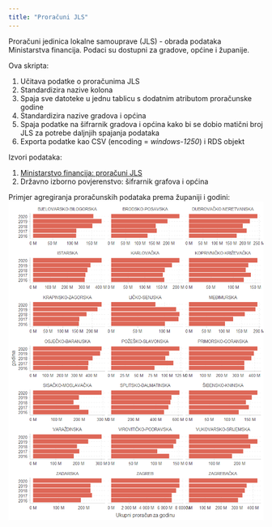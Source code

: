 ```yaml
---
title: "Proračuni JLS"
---
```

Proračuni jedinica lokalne samouprave (JLS) - obrada podataka Ministarstva financija. Podaci su dostupni za gradove, općine i županije.

Ova skripta:

1. Učitava podatke o proračunima JLS
2. Standardizira nazive kolona
3. Spaja sve datoteke u jednu tablicu s dodatnim atributom proračunske godine
4. Standardizira nazive gradova i općina
5. Spaja podatke na šifrarnik gradova i općina kako bi se dobio matični broj JLS za potrebe daljnjih spajanja podataka
6. Exporta podatke kao CSV (encoding = _windows-1250_) i RDS objekt

Izvori podataka:

1. [Ministarstvo financija: proračuni JLS](https://mfin.gov.hr/istaknute-teme/koncesije-i-drzavne-potpore/prirodne-nepogode/izvorni-prihodi-jls-u-republici-hrvatskoj/486)
2. Državno izborno povjerenstvo: šifrarnik grafova i općina

Primjer agregiranja proračunskih podataka prema županiji i godini:
![](png/proracuni_zupanija.png)
